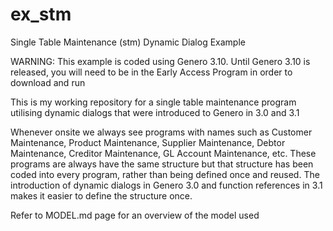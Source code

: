# ex_stm
Single Table Maintenance (stm) Dynamic Dialog Example

WARNING: This example is coded using Genero 3.10.  Until Genero 3.10 is released, you will need to be in the Early Access Program in order to download and run

This is my working repository for a single table maintenance program utilising dynamic dialogs that were introduced to Genero in 3.0 and 3.1

Whenever onsite we always see programs with names such as Customer Maintenance, Product Maintenance, Supplier Maintenance, Debtor Maintenance, Creditor Maintenance, GL Account Maintenance, etc.  These programs are always have the same structure but that structure has been coded into every program, rather than being defined once and reused.  The introduction of dynamic dialogs in Genero 3.0 and function references in 3.1 makes it easier to define the structure once.  

Refer to MODEL.md page for an overview of the model used
